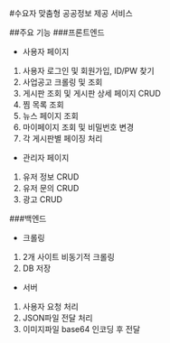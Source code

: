 #수요자 맞춤형 공공정보 제공 서비스

##주요 기능
###프론트엔드
- 사용자 페이지
1. 사용자 로그인 및 회원가입, ID/PW 찾기
2. 사업공고 크롤링 및 조회
3. 게시판 조회 및 게시판 상세 페이지 CRUD
4. 찜 목록 조회
5. 뉴스 페이지 조회
6. 마이페이지 조회 및 비밀번호 변경
7. 각 게시판별 페이징 처리

 - 관리자 페이지
1. 유저 정보 CRUD
2. 유저 문의 CRUD
3. 광고 CRUD

###백엔드
 - 크롤링 

1. 2개 사이트 비동기적 크롤링
2. DB 저장

 - 서버

1. 사용자 요청 처리
2. JSON파일 전달 처리
3. 이미지파일 base64 인코딩 후 전달

